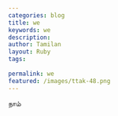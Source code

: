 ```yaml
---
categories: blog
title: we
keywords: we
description: 
author: Tamilan
layout: Ruby
tags: 
 
permalink: we
featured: /images/ttak-48.png
---
```

  
நாம்  
